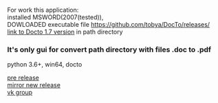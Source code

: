 <p color = 'red' background = 'black'>For work this application: <BR>
installed MSWORD(2007(tested)), 
<br>DOWLOADED executable file
<a href="https://github.com/tobya/DocTo/releases/">
https://github.com/tobya/DocTo/releases/
</a><br>
<a href="https://github.com/tobya/DocTo/releases/download/V1.7/docto.exe">link to Docto 1.7 version</a>
in path directory
</p>
<h3>It's only gui for convert path directory with files .doc to .pdf</h3>


python 3.6+, win64, docto

<a href = 'https://github.com/mrflusha/converter_word_to_pdf/releases/tag/pdf'>pre release</a><br>
<a href = 'https://cloud.mail.ru/public/tcJq/LSfe2C9WV'>mirror new release</a><br>
<a href ='https://vk.com/ocop_n'> vk group</a>
